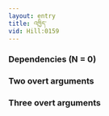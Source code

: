 ```yaml
---
layout: entry
title: འཁྱིད་
vid: Hill:0159
---
```

### Dependencies (N = 0)


### Two overt arguments


### Three overt arguments
